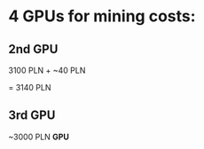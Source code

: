 # 4 GPUs for mining costs:

## 2nd GPU

3100 PLN + ~40 PLN

= 3140 PLN

## 3rd GPU

~3000 PLN **GPU**

###### 
